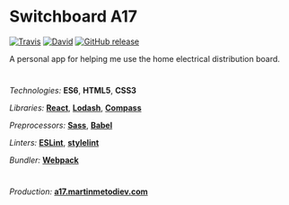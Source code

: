 # Switchboard A17

[![Travis](https://img.shields.io/travis/martinmethod/a17.svg)](https://travis-ci.org/martinmethod/a17) [![David](https://img.shields.io/david/dev/martinmethod/a17.svg)](https://david-dm.org/martinmethod/a17?type=dev) [![GitHub release](https://img.shields.io/github/release/martinmethod/a17.svg)](https://github.com/martinmethod/a17/releases/latest)

A personal app for helping me use the home electrical distribution board.
#

*Technologies:* **ES6**, **HTML5**, **CSS3**

*Libraries:* **[React](https://reactjs.org)**, **[Lodash](https://lodash.com)**, **[Compass](http://compass-style.org)**

*Preprocessors:* **[Sass](http://sass-lang.com)**, **[Babel](http://babeljs.io)**

*Linters:* **[ESLint](https://eslint.org)**, **[stylelint](https://stylelint.io)**

*Bundler:* **[Webpack](http://webpack.js.org)**

#
*Production:* **[a17.martinmetodiev.com](http://a17.martinmetodiev.com)**